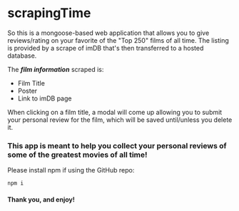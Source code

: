 # scrapingTime


So this is a mongoose-based web application that allows you to give reviews/rating on your favorite of the "Top 250" films of all time. The listing is provided by a scrape of imDB that's then transferred to a hosted database.

The __*film information*__ scraped is:
* Film Title
* Poster
* Link to imDB page


When clicking on a film title, a modal will come up allowing you to submit your personal review for the film, which will be saved until/unless you delete it.

### This app is meant to help you collect your personal reviews of some of the greatest movies of all time!

Please install npm if using the GitHub repo:
```javascript
npm i
```

#### Thank you, and enjoy!